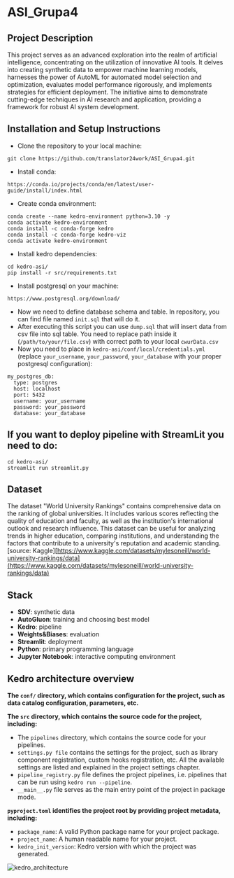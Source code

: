 # ASI_Grupa4

## Project Description

This project serves as an advanced exploration into the realm of artificial intelligence, concentrating on the utilization of innovative AI tools. It delves into creating synthetic data to empower machine learning models, harnesses the power of AutoML for automated model selection and optimization, evaluates model performance rigorously, and implements strategies for efficient deployment. The initiative aims to demonstrate cutting-edge techniques in AI research and application, providing a framework for robust AI system development.

## Installation and Setup Instructions

* Clone the repository to your local machine:
```
git clone https://github.com/translator24work/ASI_Grupa4.git
```
* Install conda:
```
https://conda.io/projects/conda/en/latest/user-guide/install/index.html
```
* Create conda environment:
```
conda create --name kedro-environment python=3.10 -y
conda activate kedro-environment
conda install -c conda-forge kedro
conda install -c conda-forge kedro-viz
conda activate kedro-environment
```
* Install kedro dependencies:
```
cd kedro-asi/
pip install -r src/requirements.txt
```
* Install postgresql on your machine:
```
https://www.postgresql.org/download/
```
* Now we need to define database schema and table. In repository, you can find file named
`init.sql` that will do it.
* After executing this script you can use `dump.sql` that will insert data from csv file into sql table. You need to
replace path inside it (`/path/to/your/file.csv`) with correct path to your local `cwurData.csv`
* Now you need to place in `kedro-asi/conf/local/credentials.yml` (replace `your_username`, `your_password`, `your_database` with your proper postgresql configuration):
```
my_postgres_db:
  type: postgres
  host: localhost
  port: 5432
  username: your_username
  password: your_password
  database: your_database
```
## If you want to deploy pipeline with StreamLit you need to do:
```
cd kedro-asi/
streamlit run streamlit.py
```
## Dataset

The dataset  "World University Rankings" contains comprehensive data on the ranking of global universities. 
It includes various scores reflecting the quality of education and faculty, as well as the institution's international outlook and research influence. 
This dataset can be useful for analyzing trends in higher education, comparing institutions, and understanding the factors that contribute to a university's reputation and academic standing. 
[source: Kaggle][https://www.kaggle.com/datasets/mylesoneill/world-university-rankings/data](https://www.kaggle.com/datasets/mylesoneill/world-university-rankings/data)

## Stack

- **SDV**: synthetic data
- **AutoGluon**: training and choosing best model
- **Kedro**: pipeline
- **Weights&Biases**: evaluation
- **Streamlit**: deployment
- **Python**: primary programming language
- **Jupyter Notebook**: interactive computing environment

## Kedro architecture overview

**The ```conf/``` directory, which contains configuration for the project, such as data catalog configuration, parameters, etc.**

**The ```src``` directory, which contains the source code for the project, including:**
- The ```pipelines``` directory, which contains the source code for your pipelines.
- ```settings.py file``` contains the settings for the project, such as library component registration, custom hooks registration, etc. All the available settings are listed and explained in the project settings chapter.
- ```pipeline_registry.py``` file defines the project pipelines, i.e. pipelines that can be run using ```kedro run --pipeline```.
- ```__main__.py``` file serves as the main entry point of the project in package mode.

**```pyproject.toml``` identifies the project root by providing project metadata, including:**
- ```package_name```: A valid Python package name for your project package.
- ```project_name```: A human readable name for your project.
- ```kedro_init_version```: Kedro version with which the project was generated.

![kedro_architecture](https://github.com/translator24work/ASI_Grupa4/assets/77148029/52467e02-388e-48fd-bd45-cb3856d9dcfd)



